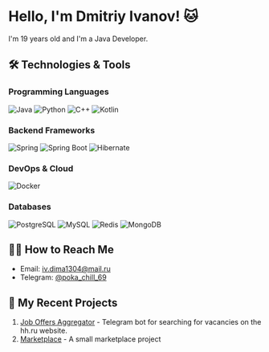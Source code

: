 # Hello, I'm Dmitriy Ivanov! 🐱

I'm 19 years old and I'm a Java Developer.

## 🛠 Technologies & Tools

### Programming Languages
![Java](https://img.shields.io/badge/-Java-007396?logo=java&logoColor=white)
![Python](https://img.shields.io/badge/-Python-3776AB?logo=python&logoColor=white)
![C++](https://img.shields.io/badge/-C++-00599C?logo=c%2B%2B&logoColor=white)
![Kotlin](https://img.shields.io/badge/-Kotlin-7F52FF?logo=kotlin&logoColor=white)

### Backend Frameworks
![Spring](https://img.shields.io/badge/-Spring-6DB33F?logo=spring&logoColor=white)
![Spring Boot](https://img.shields.io/badge/-Spring_Boot-6DB33F?logo=spring-boot&logoColor=white)
![Hibernate](https://img.shields.io/badge/-Hibernate-59666C?logo=hibernate&logoColor=white)

### DevOps & Cloud
![Docker](https://img.shields.io/badge/-Docker-2496ED?logo=docker&logoColor=white)

### Databases
![PostgreSQL](https://img.shields.io/badge/-PostgreSQL-336791?logo=postgresql&logoColor=white)
![MySQL](https://img.shields.io/badge/-MySQL-4479A1?logo=mysql&logoColor=white)
![Redis](https://img.shields.io/badge/-Redis-DC382D?logo=redis&logoColor=white)
![MongoDB](https://img.shields.io/badge/MongoDB-47A248?style=flat&logo=mongodb&logoColor=white)

## 👨‍💻 How to Reach Me

- Email: iv.dima1304@mail.ru
- Telegram: [@poka_chill_69](https://t.me/ваш-telegram)

## 🚀 My Recent Projects

1. [Job Offers Aggregator](https://github.com/Bazu-Bazu/Job-Offers-Aggregator) - Telegram bot for searching for vacancies on the hh.ru website.
2. [Marketplace](https://github.com/Bazu-Bazu/Marketplace) - A small marketplace project
